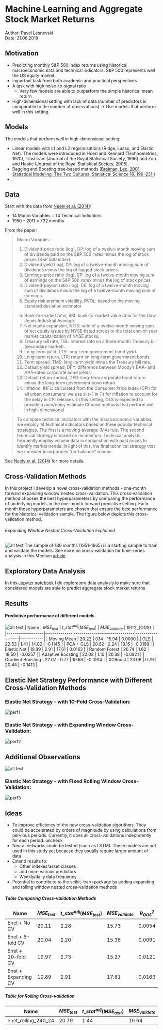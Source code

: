 # Machine Learning and Aggregate Stock Market Returns
Author: Pavel Lesnevski \
Date: 21.06.2019
## Motivation
- Predicting monthly S&P 500 index returns using historical macroeconomic data and technical indicators. S&P 500 represents well the US equity market.
- Important task from both academic and practical perspectives
- A task with high noise-to-signal ratio
  - Very few models are able to outperform the simple historical mean return
- High-dimensional setting with lack of data (number of predictors is comparable to the number of observations) -> Use models that perform well in this setting.

## Models 
The models that perform well in high-dimensional setting:
  -  Linear models with L1 and L2 regularisations (Ridge, Lasso,  and Elastic Net). The models were introduced in Hoerl and Kennard (Technometrics, 1970), Tibshirani (Journal of the Royal Statistical Society, 1996) and
 Zou and Hastie (Journal of the Royal Statistical Society, 2005).
  - Bagging and Boosting tree-based methods ([Breiman, Leo, 2001, Statistical Modeling: The Two Cultures, Statistical Science 16, 199–231.](https://projecteuclid.org/download/pdf_1/euclid.ss/1009213726))
  - 
## Data
Start with the data from [Neely et al. (2014)](https://papers.ssrn.com/sol3/papers.cfm?abstract_id=1787554):

- 14 Macro Variables + 14 Technical Indicators  
- 1950 – 2011 = 732 months

From the paper:

>Macro Variables:
>1. Dividend-price ratio (log), DP: log of a twelve-month moving sum of dividends paid on the S&P 500
index minus the log of stock prices (S&P 500 index).
>2. Dividend yield (log), DY: log of a twelve-month moving sum of dividends minus the log of lagged stock
prices.
>3. Earnings-price ratio (log), EP: log of a twelve-month moving sum of earnings on the S&P 500 index
minus the log of stock prices.
>4. Dividend-payout ratio (log), DE: log of a twelve-month moving sum of dividends minus the log of a
twelve-month moving sum of earnings.
>5. Equity risk premium volatility, RVOL: based on the moving standard deviation estimator

>6. Book-to-market ratio, BM: book-to-market value ratio for the Dow Jones Industrial Average.
>7. Net equity expansion, NTIS: ratio of a twelve-month moving sum of net equity issues by NYSE-listed
stocks to the total end-of-year market capitalization of NYSE stocks.
>8. Treasury bill rate, TBL: interest rate on a three-month Treasury bill (secondary market).
>9. Long-term yield, LTY: long-term government bond yield.
>10. Long-term return, LTR: return on long-term government bonds.
>11. Term spread, TMS: long-term yield minus the Treasury bill rate.
>12. Default yield spread, DFY: difference between Moody’s BAA- and AAA-rated corporate bond yields.
>13. Default return spread, DFR: long-term corporate bond return minus the long-term government bond
return.
>14. Inﬂation, INFL: calculated from the Consumer Price Index (CPI) for all urban consumers; we use xi,t−1
in (1) for inﬂation to account for the delay in CPI releases.
 In this setting, OLS is expected to provide a poor/noisy estimate
Choose methods that perform well in high-dimensional 

>To compare technical indicators with the macroeconomic variables, we employ 14 technical indicators based
on three popular technical strategies. The ﬁrst is a moving-average (MA) rule. The second technical strategy is based on momentum. Technical analysts frequently employ volume data in conjunction with past prices to identify market trends.
In light of this, the ﬁnal technical strategy that we consider incorporates “on-balance” volume.

See [Neely et al. (2014)](https://papers.ssrn.com/sol3/papers.cfm?abstract_id=1787554) for more details.

## Cross-Validation Methods
In this project I develop a novel cross-validation methods - one-month forward expanding window nested cross-validation. This cross-validation method chooses the best hyperparameters by comparing the performance of underlying models in the one-month forward predictive setting. Each month those hyperparameters are chosen that ensure the best performance for the historical validation sample. The figure below depicts this cross-validation method. 
###### Expanding Window Nested Cross-Validation Explained
![alt text](figures/expanding.png "Rolling")
The sample of 180 months (1951-1965) is a starting sample to train and validate the models. 
See more on cross-validation for time-series analysis in this Medium [article](https://towardsdatascience.com/time-series-nested-cross-validation-76adba623eb9). 

## Exploratory Data Analysis
In this [Jupyter notebook](../notebooks/01-First_Data_Analysis.ipynb) I do exploratory data analysis to make sure that considered models are able to predict aggregate stock market returns. 
## Results
#### Predictive performance of different models  
![alt text](figures/table1.png "Rolling")
| Name              | $MSE_{test}$ | $t\_stat^{adj }(MSE_{test})$  | $MSE_{validate}$ | $R^2_{OOS} |
|-------------------|--------------|-------------------------------|------------------|------------|
| Moving Mean       | 20.22        | 0.14                          | 15.94            | 0.0000     |
| OLS               | 22.53        | 1.41                          | 14.02            | -0.1145    |
| PCA + OLS         | 20.62        | 2.24                          | 18.15            | -0.0198    |
| Elastic Net       | 19.89        | 2.91                          | 17.61            | 0.0163     |
| Random Forest     | 20.74        | 1.62                          | 18.50            | -0.0257    |
| Adaptive Boosting | 22.08        | 1.10                          | 20.38            | -0.0921    |
| Gradient Boosting | 22.07        | 0.77                          | 19.66            | -0.0914    |
| XGBoost           | 23.08        | 0.79                          | 20.44            | -0.1413    |
## Elastic Net Strategy Performance with Different Cross-Validation Methods
### Elastic Net Strategy - with 10-Fold Cross-Validation:
![perf1](figures/enet_10cv.png "Elastic Net - without Cross-Validation")

### Elastic Net Strategy - with Expanding Window Cross-Validation:
![perf2](figures/enet.png "Elastic Net - with Expanding Window Cross-Validation")

## Additional Observations
![alt text](figures/rolling.png "Rolling")

### Elastic Net Strategy - with Fixed Rolling Window Cross-Validation:
![perf3](figures/enet_rolling.png "Elastic Net - with Fixed Rolling Window Cross-Validation")

## Ideas

- To improve efficiency of the new cross-validation algorithms. They could be accelerated by orders of magnitude by using calculations from pervious periods. Currently, it does all cross-validations indepndently for each period. 
uncheck  
- Neural networks could be tested (such as LSTM). These models are not used in this study yet because they usually require larger amount of data  
- Extend results to:
  - Other indexes/asset classes
  - add more various predictors
  - Weekly/daily data frequency
 - Potential to contribute to the scikit-learn package by adding expanding and rolling window nested cross-validation methods

##### Table  Comparing Cross-validation Methods

| Name                | $MSE_{test}$ | $t\_stat^{adj }(MSE_{test})$  | $MSE_{validate}$ | $R^2_{OOS}$ |
|---------------------|--------------|------------------------------|------------------|-------------|
| Enet + No CV        | 20.11        | 1.28                         | 15.73            | 0.0054      |
| Enet + 5-fold CV    | 20.04        | 2.20                         | 15.38            | 0.0091      |
| Enet + 10-fold CV   | 19.97        | 2.73                         | 15.27            | 0.0121      |
| Enet + Expanding CV | 19.89        | 2.91                         | 17.61            | 0.0163      |

##### Table  for Rolling Cross-validation
| Name                | $MSE_{test}$ | $t\_stat^{adj }(MSE_{test})$  | $MSE_{validate}$ | $R^2_{OOS}$ |
|---------------------|--------------|-------------------------------|------------------|-------------|
| enet_rolling_240_24 | 20.79        | 1.44                          | 19.64            | -0.0132     |